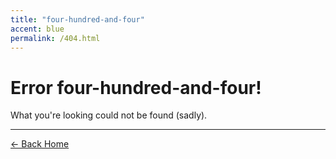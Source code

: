```yaml
---
title: "four-hundred-and-four"
accent: blue
permalink: /404.html
---
```


# Error <yeet>four-hundred-and-four!</yeet>

What you're looking could not be found (sadly).

<!-- This page may exist on an older version of my website at _<script>document.write(`<a href="https://2019.melody.cool${window.location.pathname}" target="_blank" rel="noreferrer">https://2019.melody.cool${window.location.pathname}</a>`);</script>_ -->

---

<a href="/" class="button uno">← Back Home</a>
